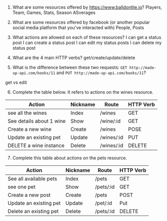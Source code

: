 1) What are some resources offered by https://www.balldontlie.io?
Players, Team, Games, Stats, Season ASverages

2) What are some resources offered by facebook (or another popular social media platform that you've interacted with)
People, Posts

3) What actions are allowed on each of these resources?
I can get a status post
I can create a status post
I can edit my status posts
I can delete my status post

4) What are the 4 main HTTP verbs?
get/create/update/delete

5) What is the difference between these two requests: `GET http://made-up-api.com/books/11` and `PUT http://made-up-api.com/books/11`?

get vs edit

6) Complete the table below. It refers to actions on the wines resource.

| Action                   | Nickname | Route       | HTTP Verb |
|--------------------------|----------|-------------|-----------|
| see all the wines        | Index    | /wines      | GET       |
| See details about 1 wine | Show     | /wine/:id   | GET       |
| Create a new wine        | Create   | /wines      | POSE      |
| Update an existing pet   | Update   | /wines/:id  | PUT       |
| DELETE a wine instance   | Delete   | /wines/:id  | DELETE    |


7) Complete this table about actions on the pets resource.

| Action                  | Nickname | Route     | HTTP Verb |
|-------------------------|----------|-----------|-----------|
| See all available pets  | Index    |/pets      |   GET     |
| see one pet             | Show     |/pets/:id  | GET       |
| Create a new post       | Create   | /pets     | POST      |
| Update an existing pet  | Update   | /pet/:id  | Put       |
| Delete an existing pet  | Delete   | /pets/:id | DELETE    |
